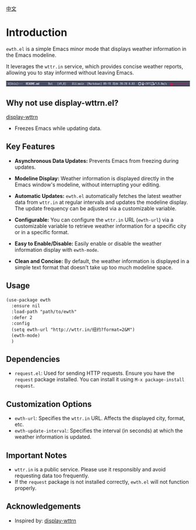 [中文](README-zh.md)

# Introduction

`ewth.el` is a simple Emacs minor mode that displays weather information in the Emacs modeline.

It leverages the `wttr.in` service, which provides concise weather reports, allowing you to stay informed without leaving Emacs.

![Preview](./modeline.png)

## Why not use display-wttrn.el?

[display-wttrn](https://github.com/josegpt/display-wttr)

- Freezes Emacs while updating data.

## Key Features

*   **Asynchronous Data Updates:** Prevents Emacs from freezing during updates.

*   **Modeline Display:** Weather information is displayed directly in the Emacs window's modeline, without interrupting your editing.

*   **Automatic Updates:** `ewth.el` automatically fetches the latest weather data from `wttr.in` at regular intervals and updates the modeline display. The update frequency can be adjusted via a customizable variable.

*   **Configurable:** You can configure the `wttr.in` URL (`ewth-url`) via a customizable variable to retrieve weather information for a specific city or in a specific format.

*   **Easy to Enable/Disable:** Easily enable or disable the weather information display with `ewth-mode`.

*   **Clean and Concise:** By default, the weather information is displayed in a simple text format that doesn't take up too much modeline space.

## Usage

```emacs-lisp
(use-package ewth
  :ensure nil
  :load-path "path/to/ewth"
  :defer 2
  :config
  (setq ewth-url "http://wttr.in/纽约?format=2&M")
  (ewth-mode)
  )
```

## Dependencies

*   `request.el`: Used for sending HTTP requests. Ensure you have the `request` package installed. You can install it using `M-x package-install request`.

## Customization Options

*   `ewth-url`: Specifies the `wttr.in` URL.  Affects the displayed city, format, etc.
*   `ewth-update-interval`: Specifies the interval (in seconds) at which the weather information is updated.

## Important Notes

*   `wttr.in` is a public service. Please use it responsibly and avoid requesting data too frequently.
*   If the `request` package is not installed correctly, `ewth.el` will not function properly.

## Acknowledgements
- Inspired by: [display-wttrn](https://github.com/josegpt/display-wttr)
